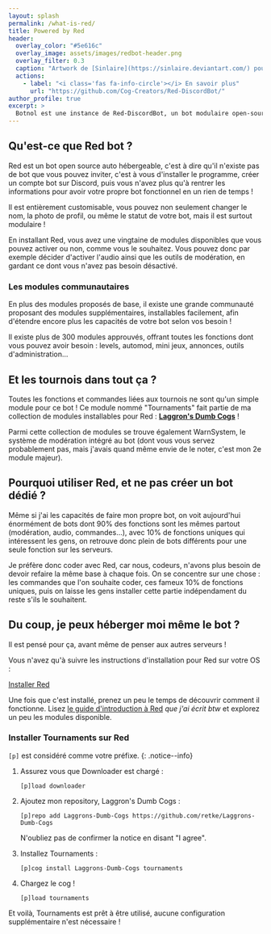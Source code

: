 ```yaml
---
layout: splash
permalink: /what-is-red/
title: Powered by Red
header:
  overlay_color: "#5e616c"
  overlay_image: assets/images/redbot-header.png
  overlay_filter: 0.3
  caption: "Artwork de [Sinlaire](https://sinlaire.deviantart.com/) pour Red Discord Bot"
  actions:
    - label: "<i class='fas fa-info-circle'></i> En savoir plus"
      url: "https://github.com/Cog-Creators/Red-DiscordBot/"
author_profile: true
excerpt: >
  Botnol est une instance de Red-DiscordBot, un bot modulaire open-source, accessible à tous !
---
```


## Qu'est-ce que Red bot ?

Red est un bot open source auto hébergeable, c'est à dire qu'il n'existe pas de bot que vous pouvez inviter, c'est à vous d'installer le programme, créer un compte bot sur Discord, puis vous n'avez plus qu'à rentrer les informations pour avoir votre propre bot fonctionnel en un rien de temps !

Il est entièrement customisable, vous pouvez non seulement changer le nom, la photo de profil, ou même le statut de votre bot, mais il est surtout modulaire !

En installant Red, vous avez une vingtaine de modules disponibles que vous pouvez activer ou non, comme vous le souhaitez. Vous pouvez donc par exemple décider d'activer l'audio ainsi que les outils de modération, en gardant ce dont vous n'avez pas besoin désactivé.

### Les modules communautaires

En plus des modules proposés de base, il existe une grande communauté proposant des modules supplémentaires, installables facilement, afin d'étendre encore plus les capacités de votre bot selon vos besoin !

Il existe plus de 300 modules approuvés, offrant toutes les fonctions dont vous pouvez avoir besoin : levels, automod, mini jeux, annonces, outils d'administration...

## Et les tournois dans tout ça ?

Toutes les fonctions et commandes liées aux tournois ne sont qu'un simple module pour ce bot ! Ce module nommé "Tournaments" fait partie de ma collection de modules installables pour Red : **[Laggron's Dumb Cogs](https://github.com/retke/Laggrons-Dumb-Cogs)** !

Parmi cette collection de modules se trouve également WarnSystem, le système de modération intégré au bot (dont vous vous servez probablement pas, mais j'avais quand même envie de le noter, c'est mon 2e module majeur).

## Pourquoi utiliser Red, et ne pas créer un bot dédié ?

Même si j'ai les capacités de faire mon propre bot, on voit aujourd'hui énormément de bots dont 90% des fonctions sont les mêmes partout (modération, audio, commandes...), avec 10% de fonctions uniques qui intéressent les gens, on retrouve donc plein de bots différents pour une seule fonction sur les serveurs.

Je préfère donc coder avec Red, car nous, codeurs, n'avons plus besoin de devoir refaire la même base à chaque fois. On se concentre sur une chose : les commandes que l'on souhaite coder, ces fameux 10% de fonctions uniques, puis on laisse les gens installer cette partie indépendament du reste s'ils le souhaitent.

## Du coup, je peux héberger moi même le bot ?

Il est pensé pour ça, avant même de penser aux autres serveurs !

Vous n'avez qu'à suivre les instructions d'installation pour Red sur votre OS :

<a href="https://docs.discord.red/" class="btn btn--danger btn--large">Installer Red</a>

Une fois que c'est installé, prenez un peu le temps de découvrir comment il fonctionne. Lisez [le guide d'introduction à Red](https://docs.discord.red/en/stable/getting_started.html) *que j'ai écrit btw* et explorez un peu les modules disponible.

### Installer Tournaments sur Red

`[p]` est considéré comme votre préfixe.
{: .notice--info}

1. Assurez vous que Downloader est chargé :
   ```
   [p]load downloader
   ```

2. Ajoutez mon repository, Laggron's Dumb Cogs :
   ```
   [p]repo add Laggrons-Dumb-Cogs https://github.com/retke/Laggrons-Dumb-Cogs
   ```
   N'oubliez pas de confirmer la notice en disant "I agree".

3. Installez Tournaments :
   ```
   [p]cog install Laggrons-Dumb-Cogs tournaments
   ```

4. Chargez le cog !
   ```
   [p]load tournaments
   ```

Et voilà, Tournaments est prêt à être utilisé, aucune configuration supplémentaire n'est nécessaire !
